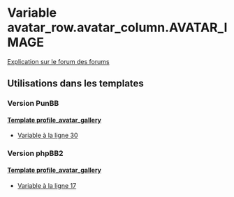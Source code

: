 # Variable avatar_row.avatar_column.AVATAR_IMAGE
[Explication sur le forum des forums](http://forum.forumactif.com/t294113-listing-des-variables#avatar_row.avatar_column.AVATAR_IMAGE)
## Utilisations dans les templates
### Version PunBB
#### [Template profile_avatar_gallery](punbb/profile_avatar_gallery.md)
* [Variable à la ligne 30](../punbb/profile_avatar_gallery.tpl#L30)
### Version phpBB2
#### [Template profile_avatar_gallery](subsilver/profile_avatar_gallery.md)
* [Variable à la ligne 17](../subsilver/profile_avatar_gallery.tpl#L17)